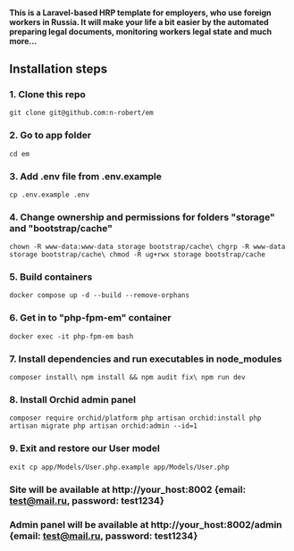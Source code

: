 #### This is a Laravel-based HRP template for employers, who use foreign workers in Russia. It will make your life a bit easier by the automated preparing legal documents, monitoring workers legal state and much more...
## Installation steps
### 1. Clone this repo
`git clone git@github.com:n-robert/em`

### 2. Go to app folder
`cd em`

### 3. Add .env file from .env.example
`cp .env.example .env`

### 4. Change ownership and permissions for folders "storage" and "bootstrap/cache"
`chown -R www-data:www-data storage bootstrap/cache\
chgrp -R www-data storage bootstrap/cache\
chmod -R ug+rwx storage bootstrap/cache`

### 5. Build containers
`docker compose up -d --build --remove-orphans`

### 6. Get in to "php-fpm-em" container
`docker exec -it php-fpm-em bash`

### 7. Install dependencies and run executables in node_modules
`composer install\
npm install && npm audit fix\
npm run dev`

### 8. Install Orchid admin panel
`composer require orchid/platform
php artisan orchid:install
php artisan migrate
php artisan orchid:admin --id=1`

### 9. Exit and restore our User model
`exit
cp app/Models/User.php.example app/Models/User.php`

### Site will be available at http://your_host:8002 {email: test@mail.ru, password: test1234}
### Admin panel will be available at http://your_host:8002/admin {email: test@mail.ru, password: test1234}
